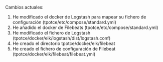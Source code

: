 Cambios actuales:

1. He modificado el docker de Logstash para mapear su fichero de configuración (tpotce/etc/compose/standard.yml)
2. He añadido el docker de Filebeats (tpotce/etc/compose/standard.yml)
3. He modificado el fichero de Logstash (tpotce/docker/elk/logstash/dist/logstash.conf)
4. He creado el directorio tpotce/docker/elk/filebeat
5. He creado el fichero de configuración de Filebeat (tpotce/docker/elk/filebeat/filebeat.yml)
